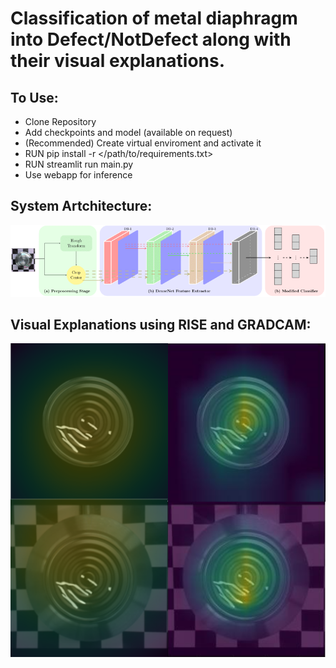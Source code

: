 # Classification of metal diaphragm into Defect/NotDefect along with their visual explanations.

## To Use:

* Clone Repository
* Add checkpoints and model (available on request)
* (Recommended) Create virtual enviroment and activate it
* RUN pip install -r </path/to/requirements.txt>
* RUN streamlit run main.py
* Use webapp for inference

## System Artchitecture:

![alt text](https://github.com/Muhammad-Kazim/membrane_analysis_demo/blob/master/images/framewoek.png)

## Visual Explanations using RISE and GRADCAM:

![alt text](https://github.com/Muhammad-Kazim/membrane_analysis_demo/blob/master/images/demo.png)

